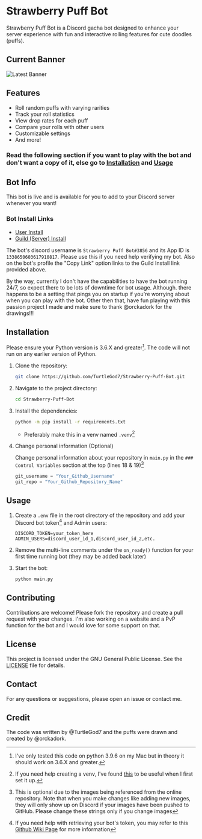 # Strawberry Puff Bot

Strawberry Puff Bot is a Discord gacha bot designed to enhance your server experience with fun and interactive rolling features for cute doodles (puffs).

## Current Banner

![Latest Banner](assets/profile/banner_angel.gif)

## Features

- Roll random puffs with varying rarities
- Track your roll statistics
- View drop rates for each puff
- Compare your rolls with other users
- Customizable settings
- And more!

### Read the following section if you want to play with the bot and don't want a copy of it, else go to [Installation](#installation) and [Usage](#usage)

## Bot Info

This bot is live and is available for you to add to your Discord server whenever you want!

### Bot Install Links

- [User Install](https://discord.com/oauth2/authorize?client_id=1338650603617910817&integration_type=1&scope=applications.commands)
- [Guild (Server) Install](https://discord.com/oauth2/authorize?client_id=1338650603617910817&permissions=277025507328&integration_type=0&scope=bot)

The bot's discord username is `Strawberry Puff Bot#3856` and its App ID is `1338650603617910817`. Please use this if you need help verifying my bot. Also on the bot's profile the "Copy Link" option links to the Guild Install link provided above.

By the way, currently I don't have the capabilities to have the bot running 24/7, so expect there to be lots of downtime for bot usage. Although. there happens to be a setting that pings you on startup if you're worrying about when you can play with the bot. Other then that, have fun playing with this passion project I made and make sure to thank @orckadork for the drawings!!!

## Installation

Please ensure your Python version is 3.6.X and greater[^1]. The code will not run on any earlier version of Python.

1. Clone the repository:

    ```bash
    git clone https://github.com/TurtleGod7/Strawberry-Puff-Bot.git
    ```

2. Navigate to the project directory:

    ```bash
    cd Strawberry-Puff-Bot
    ```

3. Install the dependencies:

    ```bash
    python -m pip install -r requirements.txt
    ```

    - Preferably make this in a venv named `.venv`[^2]

4. Change personal information (Optional)

    Change personal information about your repository in `main.py` in the `### Control Variables` section at the top (lines 18 & 19)[^3]

    ```python
    git_username = "Your_Github_Username"
    git_repo = "Your_Github_Repository_Name"
    ```

## Usage

1. Create a `.env` file in the root directory of the repository and add your Discord bot token[^4] and Admin users:

    ```env
    DISCORD_TOKEN=your_token_here
    ADMIN_USERS=discord_user_id_1,discord_user_id_2,etc.
    ```

2. Remove the multi-line comments under the `on_ready()` function for your first time running bot (they may be added back later)

3. Start the bot:

    ```bash
    python main.py
    ```

## Contributing

Contributions are welcome! Please fork the repository and create a pull request with your changes. I'm also working on a website and a PvP function for the bot and I would love for some support on that.

## License

This project is licensed under the GNU General Public License. See the [LICENSE](LICENSE) file for details.

## Contact

For any questions or suggestions, please open an issue or contact me.

## Credit

The code was written by @TurtleGod7 and the puffs were drawn and created by @orckadork.

[^1]: I've only tested this code on python 3.9.6 on my Mac but in theory it should work on 3.6.X and greater.

[^2]: If you need help creating a venv, I've found [this](https://packaging.python.org/en/latest/guides/installing-using-pip-and-virtual-environments/) to be useful when I first set it up.

[^3]: This is optional due to the images being referenced from the online repository. Note that when you make changes like adding new images, they will only show up on Discord if your images have been pushed to GitHub. Please change these strings only if you change images

[^4]: If you need help with retrieving your bot's token, you may refer to this [Github Wiki Page](https://github.com/reactiflux/discord-irc/wiki/creating-a-discord-bot-&-getting-a-token) for more information
